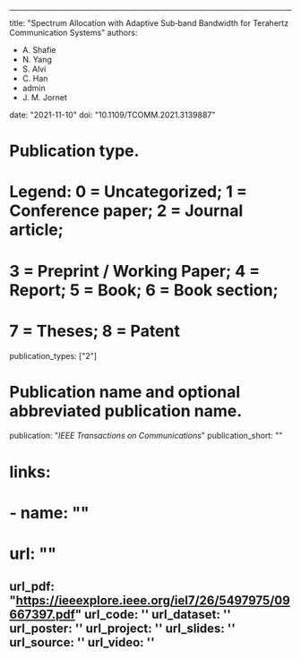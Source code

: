 
---
title: "Spectrum Allocation with Adaptive Sub‐band Bandwidth for Terahertz Communication Systems"
authors:
- A. Shafie
- N. Yang
- S. Alvi
- C. Han
- admin
- J. M. Jornet

date: "2021-11-10"
doi: "10.1109/TCOMM.2021.3139887"

# Publication type.
# Legend: 0 = Uncategorized; 1 = Conference paper; 2 = Journal article;
# 3 = Preprint / Working Paper; 4 = Report; 5 = Book; 6 = Book section;
# 7 = Theses; 8 = Patent
publication_types: ["2"]

# Publication name and optional abbreviated publication name.
publication: "*IEEE Transactions on Communications*"
publication_short: ""

# links:
# - name: ""
#   url: ""
url_pdf: "https://ieeexplore.ieee.org/iel7/26/5497975/09667397.pdf"
url_code: ''
url_dataset: ''
url_poster: ''
url_project: ''
url_slides: ''
url_source: ''
url_video: ''
---


